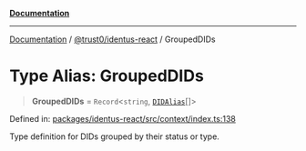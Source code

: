 [**Documentation**](../../../README.md)

***

[Documentation](../../../README.md) / [@trust0/identus-react](../README.md) / GroupedDIDs

# Type Alias: GroupedDIDs

> **GroupedDIDs** = `Record`\<`string`, [`DIDAlias`](DIDAlias.md)[]\>

Defined in: [packages/identus-react/src/context/index.ts:138](https://github.com/trust0-project/identus/blob/38318ef7806082e9a852c093d5f35576976f67a2/packages/identus-react/src/context/index.ts#L138)

Type definition for DIDs grouped by their status or type.
